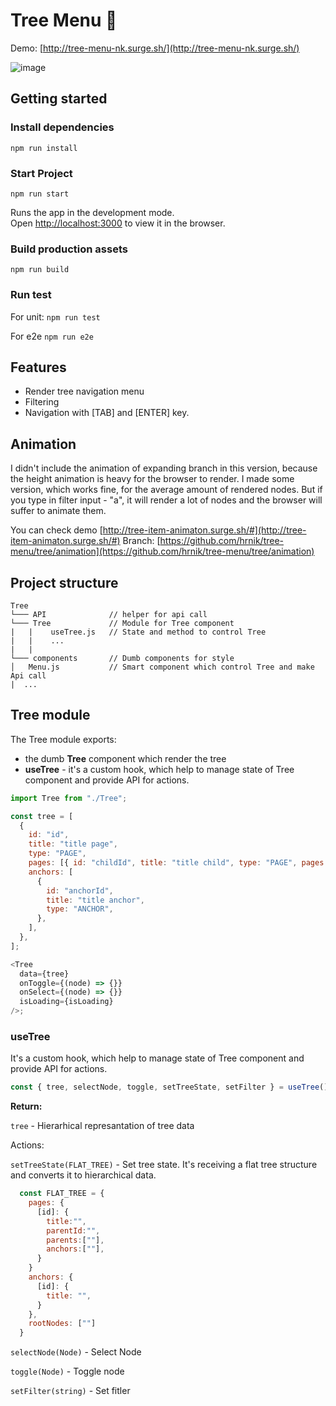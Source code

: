 # Tree Menu 🌳

Demo: [http://tree-menu-nk.surge.sh/](http://tree-menu-nk.surge.sh/)

![image](https://media.giphy.com/media/EksNwyO7niNP0JKvlm/source.gif)

## Getting started

### Install dependencies

`npm run install`

### Start Project

`npm run start`

Runs the app in the development mode.\
Open [http://localhost:3000](http://localhost:3000) to view it in the browser.

### Build production assets

`npm run build`

### Run test

For unit:
`npm run test`

For e2e
`npm run e2e `

## Features

- Render tree navigation menu
- Filtering
- Navigation with [TAB] and [ENTER] key.

## Animation

I didn't include the animation of expanding branch in this version, because the height animation is heavy for the browser to render. I made some version, which works fine, for the average amount of rendered nodes. But if you type in filter input - "a", it will render a lot of nodes and the browser will suffer to animate them.

You can check demo [http://tree-item-animaton.surge.sh/#](http://tree-item-animaton.surge.sh/#)
Branch: [https://github.com/hrnik/tree-menu/tree/animation](https://github.com/hrnik/tree-menu/tree/animation)

## Project structure

```
Tree
└─── API              // helper for api call
└─── Tree             // Module for Tree component
|   |    useTree.js   // State and method to control Tree
|   |    ...
|   |
└─── components       // Dumb components for style
│   Menu.js           // Smart component which control Tree and make Api call
|  ...

```

## Tree module

The Tree module exports:

- the dumb **Tree** component which render the tree
- **useTree** - it's a custom hook, which help to manage state of Tree component and provide API for actions.

```js
import Tree from "./Tree";

const tree = [
  {
    id: "id",
    title: "title page",
    type: "PAGE",
    pages: [{ id: "childId", title: "title child", type: "PAGE", pages: [] }],
    anchors: [
      {
        id: "anchorId",
        title: "title anchor",
        type: "ANCHOR",
      },
    ],
  },
];

<Tree
  data={tree}
  onToggle={(node) => {}}
  onSelect={(node) => {}}
  isLoading={isLoading}
/>;
```

### useTree

It's a custom hook, which help to manage state of Tree component and provide API for actions.

```js
const { tree, selectNode, toggle, setTreeState, setFilter } = useTree();
```

**Return:**

`tree` - Hierarhical represantation of tree data

Actions:

`setTreeState(FLAT_TREE)` -
Set tree state. It's receiving a flat tree structure and converts it to hierarchical data.

```js
  const FLAT_TREE = {
    pages: {
      [id]: {
        title:"",
        parentId:"",
        parents:[""],
        anchors:[""],
      }
    }
    anchors: {
      [id]: {
        title: "",
      }
    },
    rootNodes: [""]
  }
```

`selectNode(Node)` - Select Node

`toggle(Node)` - Toggle node

`setFilter(string)` - Set fitler
